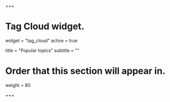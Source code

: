 +++
# Tag Cloud widget.
widget = "tag_cloud"
active = true

title = "Popular topics"
subtitle = ""

# Order that this section will appear in.
weight = 80

+++
